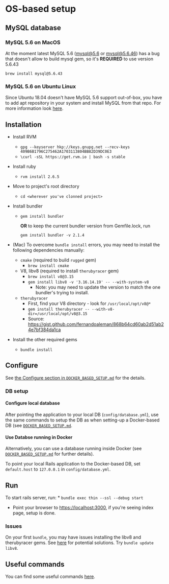 # OS-based setup

## MySQL database

### MySQL 5.6 on MacOS
At the moment latest MySQL 5.6 (mysql@5.6 or mysql@5.6.46) has a bug that
doesn't allow to build mysql gem, so it's __REQUIRED__ to use version 5.6.43

`brew install mysql@5.6.43`

### MySQL 5.6 on Ubuntu Linux
Since Ubuntu 18.04 doesn't have MySQL 5.6 support out-of-box, you have to add
apt repository in your system and install MySQL from that repo. For more information
look [here](https://dev.mysql.com/doc/mysql-apt-repo-quick-guide/en/).

## Installation

* Install RVM
    * `gpg --keyserver hkp://keys.gnupg.net --recv-keys 409B6B1796C275462A1703113804BB82D39DC0E3`
    * `\curl -sSL https://get.rvm.io | bash -s stable`

* Install ruby
    * `rvm install 2.6.5`

* Move to project's root directory
    * `cd <wherever you've clonned project>`

* Install bundler
    * `gem install bundler`

      __OR__ to keep the current bundler version from Gemfile.lock, run

      `gem install bundler -v 2.1.4`

* (Mac) To overcome `bundle install` errors, you may need to install the following dependencies manually:
    * `cmake` (required to build `rugged` gem)
        * `brew install cmake`
    * V8, libv8 (required to install `therubyracer` gem)
        * `brew install v8@3.15`
        * `gem install libv8 -v '3.16.14.19' -- --with-system-v8`
            * Note: you may need to update the version to match the one bundler's trying to install.
    * `therubyracer`
        * First, find your V8 directory - look for `/usr/local/opt/v8@*`
        * `gem install therubyracer -- --with-v8-dir=/usr/local/opt/v8@3.15`
        * Source: https://gist.github.com/fernandoaleman/868b64cd60ab2d51ab24e7bf384da1ca

* Install the other required gems
    * `bundle install`

## Configure

See [the Configure section in `DOCKER_BASED_SETUP.md`](./DOCKER_BASED_SETUP.md#1.-configure) for the details.

### DB setup

#### Configure local database

After pointing the application to your local DB (`config/database.yml`), use the same commands to setup the DB as when setting-up a Docker-based DB (see [`DOCKER_BASED_SETUP.md`](./DOCKER_BASED_SETUP.md#3.-prepare-the-database).

#### Use Databse running in Docker

Alternatively, you can use a database running inside Docker (see [`DOCKER_BASED_SETUP.md`](./DOCKER_BASED_SETUP.md) for further details).

To point your local Rails application to the Docker-based DB, set `default.host` to `127.0.0.1` in `config/database.yml`.

## Run

To start rails server, run:
    * `bundle exec thin --ssl --debug start`

* Point your browser to [https://localhost:3000](https://localhost:3000), if you're seeing
index page, setup is done.

### Issues

On your first `bundle`, you may have issues installing the libv8 and
therubyracer gems. See [here](https://github.com/cowboyd/libv8/issues/205) for
potential solutions. Try `bundle update libv8`.

## Useful commands

You can find some useful commands [here](USEFUL_COMMANDS.md).
